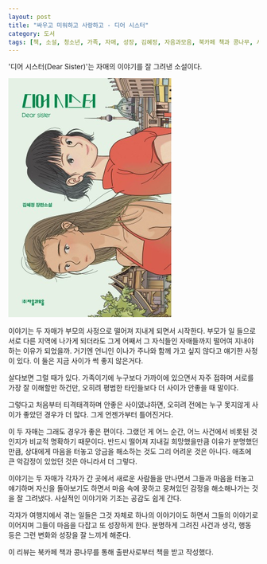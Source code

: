 ```yaml
---
layout: post
title: "싸우고 미워하고 사랑하고 - 디어 시스터"
category: 도서
tags: [책, 소설, 청소년, 가족, 자매, 성장, 김혜정, 자음과모음, 북카페 책과 콩나무, 서평]
---
```


'디어 시스터(Dear Sister)'는
자매의 이야기를 잘 그려낸 소설이다.

![표지](/images/book/dear-sister-book-h480.jpg)

이야기는 두 자매가 부모의 사정으로 떨어져 지내게 되면서 시작한다.
부모가 일 들으로 서로 다른 지역에 나가게 되더라도 그게 어째서 그 자식들인 자매들까지 떨어여 지내야 하는 이유가 되었을까.
거기엔 언니인 이나가 주나와 함께 가고 싶지 않다고 얘기한 사정이 있다.
이 둘은 지금 사이가 썩 좋지 않은거다.

살다보면 그럴 때가 있다.
가족이기에 누구보다 가까이에 있으면서 자주 접하며 서로를 가장 잘 이해할만 하건만,
오히려 평범한 타인들보다 더 사이가 안좋을 때 말이다.

그렇다고 처음부터 티격태격하며 안좋은 사이였냐하면,
오히려 전에는 누구 못지않게 사이가 좋았던 경우가 더 많다.
그게 언젠가부터 틀어진거다.

이 두 자매는 그래도 경우가 좋은 편이다.
그랬던 게 어느 순간, 어느 사건에서 비롯된 것인지가 비교적 명확하기 때문이다.
반드시 떨어져 지내길 희망했을만큼 이유가 분명했던만큼,
상대에게 마음을 터놓고 앙금을 해소하는 것도 그리 어려운 것은 아니다.
애초에 큰 악감정이 있었던 것은 아니라서 더 그렇다.

이야기는 두 자매가 각자가 간 곳에서 새로운 사람들을 만나면서
그들과 마음을 터놓고 얘기하며 자신을 돌아보기도 하면서
마음 속에 꿍하고 뭉쳐있던 감정을 해소해나가는 것을 잘 그려냈다.
사실적인 이야기와 기조는 공감도 쉽게 간다.

각자가 여행지에서 겪는 일들은 그것 자체로 하나의 이야기이도 하면서
그들의 이야기로 이어지며 그들이 마음을 다잡고 또 성장하게 한다.
분명하게 그려진 사건과 생각, 행동 등은 그런 변화와 성장을 잘 느끼게 해준다.



<div class="im im-info">
이 리뷰는 북카페 책과 콩나무를 통해 출판사로부터 책을 받고 작성했다.
</div>
